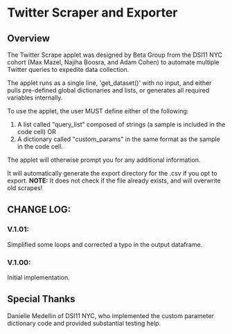# Twitter Scraper and Exporter  
  
## Overview
The Twitter Scrape applet was designed by Beta Group from the DSI11 NYC cohort (Max Mazel, Najiha Boosra, and Adam Cohen) to automate multiple Twitter queries to expedite data collection.
  
The applet runs as a single line, 'get_dataset()' with no input, and either pulls pre-defined global dictionaries and lists, or generates all required variables internally.
  
To use the applet, the user MUST define either of the following:  
  
1) A list called "query_list" composed of strings (a sample is included in the code cell) OR  
2) A dictionary called "custom_params" in the same format as the sample in the code cell.  
  
The applet will otherwise prompt you for any additional information.  
  
It will automatically generate the export directory for the .csv if you opt to export. **NOTE:** It does not check if the file already exists, and will overwrite old scrapes!

## CHANGE LOG:
### V.1.01:  
Simplified some loops and corrected a typo in the output dataframe.  
  
### V.1.00:
Initial implementation.  
  
## Special Thanks
Danielle Medellin of DSI11 NYC, who implemented the custom parameter dictionary code and provided substantial testing help.